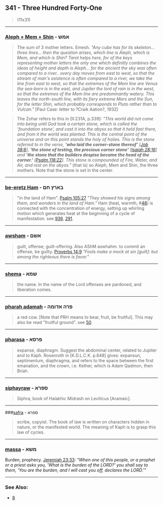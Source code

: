 ## 341 - Three Hundred Forty-One
> (11x31)

---

### [Aleph + Mem + Shin](/keys/AMSh) - אמש
> The sum of 3 mother letters. Emesh. *"Any cube has for its skeleton... three lines... then the question arises, which line is Aleph, which is Mem, and which is Shin? Tarot helps here, for of the keys representing mother letters the only one which definitly combines the ideas of height and depth is Aleph... for the ancient the sky was often compared to a river.. overy day moves from east to west, so that the stream of man's existence is often compared to a river, we take the line from east to west, so that the extremes of the Mem line are Venus the sea-born is in the east, and Jupiter the lord of rain is in the west, so that the extremes of the Mem line are predominantly watery. This leaves the north-south line, with its fiery extreme Mars and the Sun, for the letter Shin, which probably corresponds to Pluto rather than to Vulcan."* [Paul Case: letter to ?Craik Aation?, 1932]

> The Zohar refers to this in [II:231A, p.339]: *"This world did not come into being until God took a certain stone, which is called the 'foundation stone', and cast it into the abyss so that it held fast there, and from it the world was planted. This is the central point of the universe and on this point stands the holy of holies. This is the stone referred to in the verse, **'who laid the corner-stone thereof'** [[Job 38:6](http://biblehub.com/job/38-6.htm)], **'the stone of testing, the precious corner stone'** [[Isaiah 28:16](http://biblehub.com/isaiah/28-6.htm)] and **'the stone that the builders despise became the head of the corner.'** [[Psalm 118:22](http://biblehub.com/psalms/118-22.htm)]. This stone is compounded of Fire, Water, and Air, and rest on the abyss."* (that is) so Aleph, Mem and Shin, the three mothers. Note that the stone is set in the center.

---

### [be-eretz Ham](/keys/BARTz.ChM) - בארץ חם
> "in the land of Ham". [Psalm 105:27](http://biblehub.com/psalms/105-27.htm) *"They showed his signs among them, and wonders in the land of Ham."* Ham (heat, warmth, #[48](48)) is connected with the concentration of energy, setting up whirling motion which generates heat at the beginning of a cycle of manifestation. see [936](936), [291](291).

---

### [awsham](/keys/AShM) - אשם
> guilt, offense; guilt-offering. Also AShM aswhahm. to commit an offense, be guilty. [Proverbs 14:9](http://biblehub.com/proverbs/14-9.htm) *"Fools make a mock at sin [guilt]: but among the righteous there is favor."*

---

### [shema](/keys/ShMA) - שמא
> the name. In the name of the Lord offenses are pardoned, and liberation comes.

---

### [pharah adamah](/keys/PRH.ADVMH) - פרה אדומה
> a red cow. [Note that PRH means to bear, fruit, be fruitful]. This may also be read "fruitful ground". see [50](50).

---

### [pharasa](/keys/PRSA) - פרסא
> expanse, diaphragm. Suggest the abdominal center, related to Jupiter and to Kaph. Rosenroth in [K.D.L.C.K. p.648] gives: expansun, septimentum, diaphragma, and refers to the space between the first emanation, and the crown, i.e. Kether, which is Adam Qadmon, then Briah.

---

### [siphayraw](/keys/SPRA) - ספרא
> Siphra; book of Halakhic Midrash on Leviticus [Aramaic].

---

###[safra](/keys/SPRA ) - ספרא
> scribe, copyist. The book of law is written on characters hidden in nature, or the manifested world. The meaning of Kaph is to grasp this law of cycles.

---

### [massa](/keys/MShA) - משא
Burden, prophecy. [Jeremiah 23:33](http://biblehub.com/jeremiah/23-33.htm): *"When one of this people, or a prophet or a priest asks you, 'What is the burden of the LORD?' you shall say to them, 'You are the burden, and I will cast you off, declares the LORD.'"*

---

### See Also:

- [8](8)
